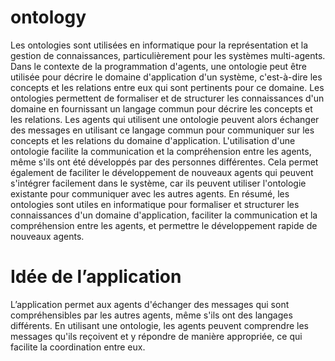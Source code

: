 # ontology
Les ontologies sont utilisées en informatique pour la représentation et la gestion de connaissances, particulièrement pour les systèmes multi-agents. Dans le contexte de la programmation d'agents, une ontologie peut être utilisée pour décrire le domaine d'application d'un système, c'est-à-dire les concepts et les relations entre eux qui sont pertinents pour ce domaine.
Les ontologies permettent de formaliser et de structurer les connaissances d'un domaine en fournissant un langage commun pour décrire les concepts et les relations. Les agents qui utilisent une ontologie peuvent alors échanger des messages en utilisant ce langage commun pour communiquer sur les concepts et les relations du domaine d'application.
L'utilisation d'une ontologie facilite la communication et la compréhension entre les agents, même s'ils ont été développés par des personnes différentes. Cela permet également de faciliter le développement de nouveaux agents qui peuvent s'intégrer facilement dans le système, car ils peuvent utiliser l'ontologie existante pour communiquer avec les autres agents.
En résumé, les ontologies sont utiles en informatique pour formaliser et structurer les connaissances d'un domaine d'application, faciliter la communication et la compréhension entre les agents, et permettre le développement rapide de nouveaux agents.


# Idée de l’application 
L’application permet aux agents d'échanger des messages qui sont compréhensibles par les autres agents, même s'ils ont des langages différents. En utilisant une ontologie, les agents peuvent comprendre les messages qu'ils reçoivent et y répondre de manière appropriée, ce qui facilite la coordination entre eux.

